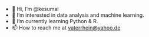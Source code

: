 - 👋 Hi, I’m @kesumai
- 👀 I’m interested in data analysis and machine learning.
- 🌱 I’m currently learning Python & R.
- 📫 How to reach me at vaterrhein@yahoo.de

<!---
kesumai/kesumai is a ✨ special ✨ repository because its `README.md` (this file) appears on your GitHub profile.
You can click the Preview link to take a look at your changes.
--->
